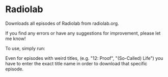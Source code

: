 # Radiolab

Downloads all episodes of Radiolab from radiolab.org.

If you find any errors or have any suggestions for improvement, please let me know!

To use, simply run:



Even for episodes with weird titles, (e.g. "12: Proof", "(So-Called) Life") you have to enter the exact title name in order to download that specific episode.


